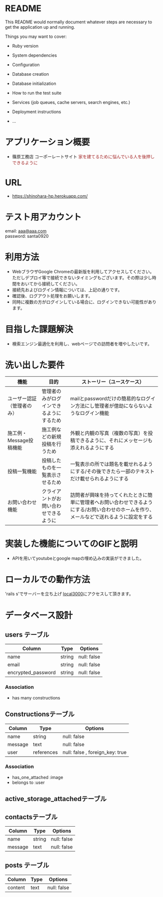 # README

This README would normally document whatever steps are necessary to get the
application up and running.

Things you may want to cover:

* Ruby version

* System dependencies

* Configuration

* Database creation

* Database initialization

* How to run the test suite

* Services (job queues, cache servers, search engines, etc.)

* Deployment instructions

* ...

# アプリケーション概要 
- 篠原工務店 コーポーレートサイト <font color="brown">家を建てるために悩んでいる人を後押しできるように</font>
# URL
- https://shinohara-hp.herokuapp.com/
# テスト用アカウント
 email: aaa@aaa.com
 <br>password: santa0920
 
# 利用方法
- WebブラウザGoogle Chromeの最新版を利用してアクセスしてください。
ただしデプロイ等で接続できないタイミングもございます。その際は少し時間をおいてから接続してください。
- 接続先およびログイン情報については、上記の通りです。
- 確認後、ログアウト処理をお願いします。
- 同時に複数の方がログインしている場合に、ログインできない可能性があります。
# 目指した課題解決
- 検索エンジン最適化を利用し、webページでの訪問者を増やしたいです。

# 洗い出した要件
| 機能 | 目的 | ストーリー（ユースケース）|
| --- |----- | --------------------- |
| ユーザー認証（管理者のみ）| 管理者のみがログインできるようにするため | mailとpasswordだけの簡易的なログイン方法にし管理者が億劫にならないようなログイン機能 |
| 施工例・Message投稿機能 | 施工例などの新規投稿を行うため | 外観と内観の写真（複数の写真）を投稿できるように、それにメッセージも添えれるようにする |
| 投稿一覧機能 | 投稿したものを一覧表示させるため | 一覧表示の所では題名を載せれるようにする/その後できたら一部のテキストだけ載せられるようにする |
| お問い合わせ機能 | クライアントがお問い合わせできるように | 訪問者が興味を持ってくれたときに簡単に管理者へお問い合わせできるようにする/お問い合わせのホームを作り、メールなどで送れるように設定をする |


# 実装した機能についてのGIFと説明
- APIを用いてyoutubeとgoogle mapの埋め込みの実装ができました。
# ローカルでの動作方法
'rails s'でサーバーを立ち上げ [local3000](http://localhost:3000/)にアクセスして頂きます。

# データベース設計
## users テーブル

| Column             | Type     | Options           |
| -------------------| -------- | ------------------|
| name               | string   | null: false       |
| email              | string   | null: false       |
| encrypted_password | string   | null: false       |

### Association
- has many constructions

## Constructionsテーブル

| Column             | Type       | Options                         |
| -------------------| ---------- | ------------------------------- |
| name               | string     | null: false                     |
| message            | text       | null: false                     |
| user               | references | null: false , foreign_key: true |

### Association
- has_one_attached :image
- belongs to :user

## active_storage_attachedテーブル

## contactsテーブル

| Column             | Type       | Options                         |
| -------------------| ---------- | ------------------------------- |
| name               | string     | null: false                     |
| message            | text       | null: false                     |

## posts テーブル
| Column             | Type       | Options                         |
| -------------------| ---------- | ------------------------------- |
| content            | text       | null: false                     |